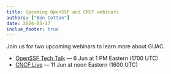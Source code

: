 ```yaml
---
title: Upcoming OpenSSF and CNCF webinars
authors: ["Ben Cotton"]
date: 2024-05-17
inclue_footer: true
---
```

Join us for two upcoming webinars to learn more about GUAC.

* [OpenSSF Tech Talk](https://openssf.org/blog/2024/05/16/join-our-upcoming-openssf-tech-talk-proactive-supply-chain-security-with-guac/) — 6 Jun at 1 PM Eastern (1700 UTC)
* [CNCF Live](https://community.cncf.io/events/details/cncf-cncf-online-programs-presents-cloud-native-live-guac-101-dip-into-the-delicious-world-of-software-supply-chain-security/) — 11 Jun at noon Eastern (1600 UTC)

